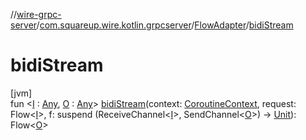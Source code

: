 //[wire-grpc-server](../../../index.md)/[com.squareup.wire.kotlin.grpcserver](../index.md)/[FlowAdapter](index.md)/[bidiStream](bidi-stream.md)

# bidiStream

[jvm]\
fun &lt;[I](bidi-stream.md) : [Any](https://kotlinlang.org/api/latest/jvm/stdlib/kotlin/-any/index.html), [O](bidi-stream.md) : [Any](https://kotlinlang.org/api/latest/jvm/stdlib/kotlin/-any/index.html)&gt; [bidiStream](bidi-stream.md)(context: [CoroutineContext](https://kotlinlang.org/api/latest/jvm/stdlib/kotlin.coroutines/-coroutine-context/index.html), request: Flow&lt;[I](bidi-stream.md)&gt;, f: suspend (ReceiveChannel&lt;[I](bidi-stream.md)&gt;, SendChannel&lt;[O](bidi-stream.md)&gt;) -&gt; [Unit](https://kotlinlang.org/api/latest/jvm/stdlib/kotlin/-unit/index.html)): Flow&lt;[O](bidi-stream.md)&gt;
